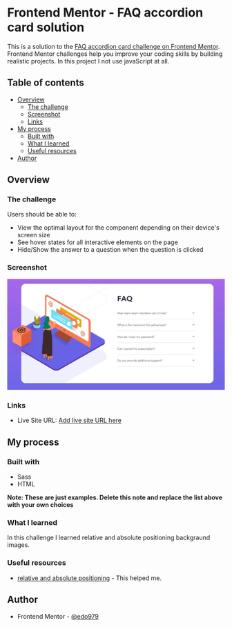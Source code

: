 # Frontend Mentor - FAQ accordion card solution

This is a solution to the [FAQ accordion card challenge on Frontend Mentor](https://www.frontendmentor.io/challenges/faq-accordion-card-XlyjD0Oam). Frontend Mentor challenges help you improve your coding skills by building realistic projects. In this project I not use javaScript at all.

## Table of contents

- [Overview](#overview)
  - [The challenge](#the-challenge)
  - [Screenshot](#screenshot)
  - [Links](#links)
- [My process](#my-process)
  - [Built with](#built-with)
  - [What I learned](#what-i-learned)
  - [Useful resources](#useful-resources)
- [Author](#author)

## Overview

### The challenge

Users should be able to:

- View the optimal layout for the component depending on their device's screen size
- See hover states for all interactive elements on the page
- Hide/Show the answer to a question when the question is clicked

### Screenshot

![](./screenshot.jpg)

### Links

- Live Site URL: [Add live site URL here](https://your-live-site-url.com)

## My process

### Built with

- Sass
- HTML

**Note: These are just examples. Delete this note and replace the list above with your own choices**

### What I learned

In this challenge I learned relative and absolute positioning backgraund images.

### Useful resources

- [relative and absolute positioning](https://www.youtube.com/watch?v=lUaw-AA9HnA) - This helped me.

## Author

- Frontend Mentor - [@edo979](https://www.frontendmentor.io/profile/edo979)
